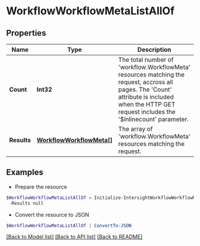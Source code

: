 # WorkflowWorkflowMetaListAllOf
## Properties

Name | Type | Description | Notes
------------ | ------------- | ------------- | -------------
**Count** | **Int32** | The total number of &#39;workflow.WorkflowMeta&#39; resources matching the request, accross all pages. The &#39;Count&#39; attribute is included when the HTTP GET request includes the &#39;$inlinecount&#39; parameter. | [optional] 
**Results** | [**WorkflowWorkflowMeta[]**](WorkflowWorkflowMeta.md) | The array of &#39;workflow.WorkflowMeta&#39; resources matching the request. | [optional] 

## Examples

- Prepare the resource
```powershell
$WorkflowWorkflowMetaListAllOf = Initialize-IntersightWorkflowWorkflowMetaListAllOf  -Count null `
 -Results null
```

- Convert the resource to JSON
```powershell
$WorkflowWorkflowMetaListAllOf | ConvertTo-JSON
```

[[Back to Model list]](../README.md#documentation-for-models) [[Back to API list]](../README.md#documentation-for-api-endpoints) [[Back to README]](../README.md)

